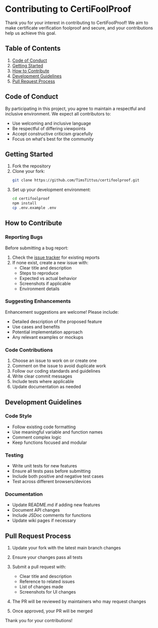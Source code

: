 # Contributing to CertiFoolProof

Thank you for your interest in contributing to CertiFoolProof! We aim to make certificate verification foolproof and secure, and your contributions help us achieve this goal.

## Table of Contents

1. [Code of Conduct](#code-of-conduct)
2. [Getting Started](#getting-started)
3. [How to Contribute](#how-to-contribute)
4. [Development Guidelines](#development-guidelines)
5. [Pull Request Process](#pull-request-process)

## Code of Conduct

By participating in this project, you agree to maintain a respectful and inclusive environment. We expect all contributors to:
- Use welcoming and inclusive language
- Be respectful of differing viewpoints
- Accept constructive criticism gracefully
- Focus on what's best for the community

## Getting Started

1. Fork the repository
2. Clone your fork:
   ```bash
   git clone https://github.com/TimsTittus/certifoolproof.git
   ```
3. Set up your development environment:
   ```bash
   cd certifoolproof
   npm install
   cp .env.example .env
   ```
## How to Contribute

### Reporting Bugs

Before submitting a bug report:
1. Check the [issue tracker](https://github.com/TimsTittus/certifoolproof/issues) for existing reports
2. If none exist, create a new issue with:
   - Clear title and description
   - Steps to reproduce
   - Expected vs actual behavior
   - Screenshots if applicable
   - Environment details

### Suggesting Enhancements

Enhancement suggestions are welcome! Please include:
- Detailed description of the proposed feature
- Use cases and benefits
- Potential implementation approach
- Any relevant examples or mockups

### Code Contributions

1. Choose an issue to work on or create one
2. Comment on the issue to avoid duplicate work
3. Follow our coding standards and guidelines
4. Write clear commit messages
5. Include tests where applicable
6. Update documentation as needed

## Development Guidelines

### Code Style

- Follow existing code formatting
- Use meaningful variable and function names
- Comment complex logic
- Keep functions focused and modular

### Testing

- Write unit tests for new features
- Ensure all tests pass before submitting
- Include both positive and negative test cases
- Test across different browsers/devices

### Documentation

- Update README.md if adding new features
- Document API changes
- Include JSDoc comments for functions
- Update wiki pages if necessary

## Pull Request Process

1. Update your fork with the latest main branch changes
2. Ensure your changes pass all tests
3. Submit a pull request with:
   - Clear title and description
   - Reference to related issues
   - List of changes made
   - Screenshots for UI changes

4. The PR will be reviewed by maintainers who may request changes
5. Once approved, your PR will be merged

Thank you for your contributions!